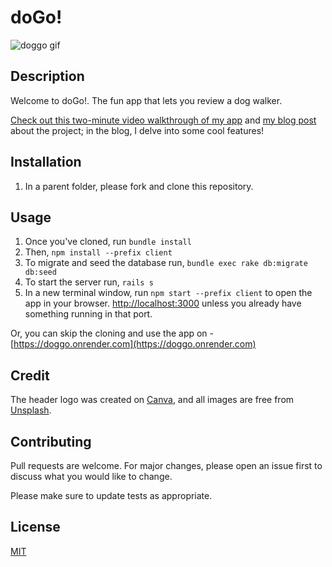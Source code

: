 # doGo!
![doggo gif](https://makeagif.com/gif/doggo-rails-app-8ACMhW)

## Description
Welcome to doGo!. The fun app that lets you review a dog walker.

[Check out this two-minute video walkthrough of my app](https://youtu.be/0AaJrl59t5I) and [my blog post](https://dev.to/laurentyson85/using-the-faker-gem-to-populate-your-database-5afe) about the project; in the blog, I delve into some cool features!


## Installation

1. In a parent folder, please fork and clone this repository.

## Usage

1. Once you've cloned, run ``bundle install``
2. Then, ``npm install --prefix client``
3. To migrate and seed the database run, ``bundle exec rake db:migrate db:seed``
4. To start the server run, ``rails s``
6. In a new terminal window, run ``npm start --prefix client`` to open the app in your browser. [http://localhost:3000](http://localhost:3000) unless you already have something running in that port. 

Or, you can skip the cloning and use the app on -  [https://doggo.onrender.com](https://doggo.onrender.com)


## Credit

The header logo was created on [Canva](https://www.canva.com/), and all images are free from [Unsplash](https://unsplash.com/). 


## Contributing
Pull requests are welcome. For major changes, please open an issue first to discuss what you would like to change.

Please make sure to update tests as appropriate.


## License
[MIT](https://choosealicense.com/licenses/mit/)
